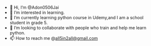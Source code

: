 - 👋 Hi, I’m @Adon0506Jai
- 👀 I’m interested in learning.
- 🌱 I’m currently learning python course in Udemy,and I am a school student in grade 5.
- 💞️ I’m looking to collaborate with people who train and help me learn python.
- 📫 How to reach me @all5in2all@gmail.com

<!---
Adon0506Jai/Adon0506Jai is a ✨ special ✨ repository because its `README.md` (this file) appears on your GitHub profile.
You can click the Preview link to take a look at your changes.
--->
